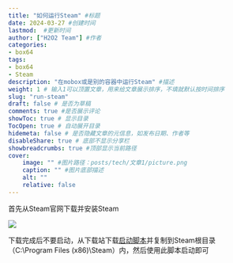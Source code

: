 ```yaml
---
title: "如何运行Steam" #标题
date: 2024-03-27 #创建时间
lastmod:  #更新时间
author: ["H2O2 Team"] #作者
categories: 
- box64
tags: 
- box64
- Steam
description: "在mobox或是别的容器中运行Steam" #描述
weight: 1 # 输入1可以顶置文章，用来给文章展示排序，不填就默认按时间排序
slug: "run-steam"
draft: false # 是否为草稿
comments: true #是否展示评论
showToc: true # 显示目录
TocOpen: true # 自动展开目录
hidemeta: false # 是否隐藏文章的元信息，如发布日期、作者等
disableShare: true # 底部不显示分享栏
showbreadcrumbs: true #顶部显示当前路径
cover:
    image: "" #图片路径：posts/tech/文章1/picture.png
    caption: "" #图片底部描述
    alt: ""
    relative: false
---
```


首先从Steam官网下载并安装Steam

![](https://jsproxy.vofficial.cc/gh/H2O2-Team/imgs/run-steam-1.webp)

下载完成后不要启动，从下载站下载[启动脚本](https://alist.vofficial233.com/杂物/Box64/Steam/start-new-steam.bat)并复制到Steam根目录（C:\Program Files (x86)\Steam）内，然后使用此脚本启动即可